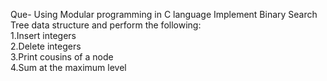 
Que- Using Modular programming in C language Implement Binary Search Tree data structure and perform the following: <br />
1.Insert integers <br />
2.Delete integers <br />
3.Print cousins of a node <br />
4.Sum at the maximum level <br />
